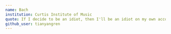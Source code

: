 ```yaml
---
name: Bach
institution: Curtis Institute of Music
quote: If I decide to be an idiot, then I'll be an idiot on my own accord.
github_user: tianyangren
---
```

